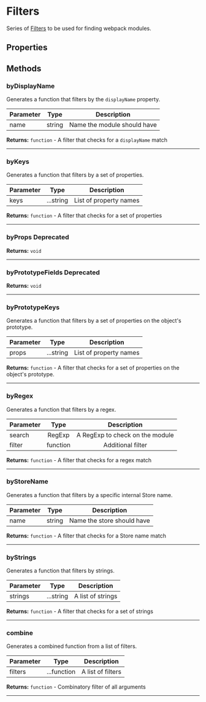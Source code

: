 # Filters

Series of [Filters](./filters.md) to be used for finding webpack modules.

## Properties



## Methods

### byDisplayName
Generates a function that filters by the `displayName` property.

| Parameter |  Type  |       Description      |
|:----------|:------:|:----------------------:|
name|string|Name the module should have

**Returns:** `function` - A filter that checks for a `displayName` match
___

### byKeys
Generates a function that filters by a set of properties.

| Parameter |  Type  |       Description      |
|:----------|:------:|:----------------------:|
keys|...string|List of property names

**Returns:** `function` - A filter that checks for a set of properties
___

### byProps <span class="deprecated">Deprecated</span>



**Returns:** `void`
___

### byPrototypeFields <span class="deprecated">Deprecated</span>



**Returns:** `void`
___

### byPrototypeKeys
Generates a function that filters by a set of properties on the object's prototype.

| Parameter |  Type  |       Description      |
|:----------|:------:|:----------------------:|
props|...string|List of property names

**Returns:** `function` - A filter that checks for a set of properties on the object's prototype.
___

### byRegex
Generates a function that filters by a regex.

| Parameter |  Type  |       Description      |
|:----------|:------:|:----------------------:|
search|RegExp|A RegExp to check on the module
filter|function|Additional filter

**Returns:** `function` - A filter that checks for a regex match
___

### byStoreName
Generates a function that filters by a specific internal Store name.

| Parameter |  Type  |       Description      |
|:----------|:------:|:----------------------:|
name|string|Name the store should have

**Returns:** `function` - A filter that checks for a Store name match
___

### byStrings
Generates a function that filters by strings.

| Parameter |  Type  |       Description      |
|:----------|:------:|:----------------------:|
strings|...string|A list of strings

**Returns:** `function` - A filter that checks for a set of strings
___

### combine
Generates a combined function from a list of filters.

| Parameter |  Type  |       Description      |
|:----------|:------:|:----------------------:|
filters|...function|A list of filters

**Returns:** `function` - Combinatory filter of all arguments
___
